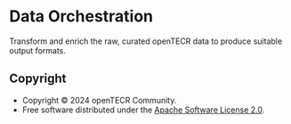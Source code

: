 # Data Orchestration

Transform and enrich the raw, curated openTECR data to produce suitable output formats.

## Copyright

* Copyright © 2024 openTECR Community.
* Free software distributed under the [Apache Software License 2.0](../LICENSE).

